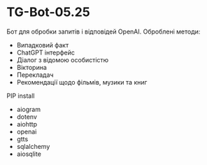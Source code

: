 # TG-Bot-05.25
Бот для обробки запитів і відповідей OpenAI.
Оброблені методи:
* Випадковий факт
* ChatGPT інтерфейс
* Діалог з відомою особистістю
* Вікторина
* Перекладач
* Рекомендації щодо фільмів, музики та книг



PIP install
* aiogram
* dotenv
* aiohttp
* openai
* gtts
* sqlalchemy
* aiosqlite